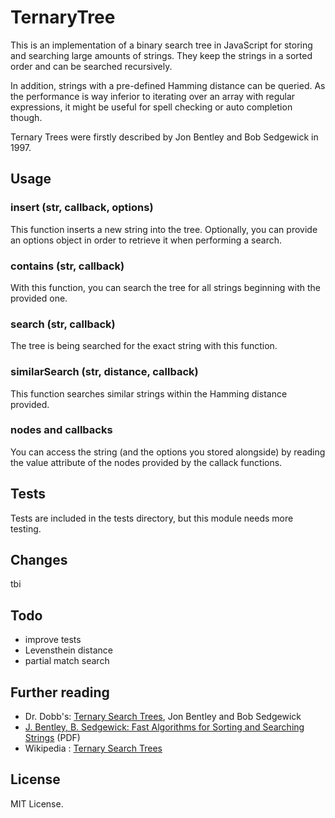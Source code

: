 TernaryTree
==========

This is an implementation of a binary search tree in JavaScript for storing and searching large amounts of strings. They keep the strings in a sorted order and can be searched recursively.

In addition, strings with a pre-defined Hamming distance can be queried. As the performance is way inferior to iterating over an array with regular expressions, it might be useful for spell checking or auto completion though.

Ternary Trees were firstly described by Jon Bentley and Bob Sedgewick in 1997.

## Usage

### insert (str, callback, options)

This function inserts a new string into the tree. Optionally, you can provide an options object in order to retrieve it when performing a search.

### contains (str, callback)

With this function, you can search the tree for all strings beginning with the provided one.

### search (str, callback)

The tree is being searched for the exact string with this function. 

### similarSearch (str, distance, callback)

This function searches similar strings within the Hamming distance provided.

### nodes and callbacks

You can access the string (and the options you stored alongside) by reading the value attribute of the nodes provided by the callack functions. 

## Tests

Tests are included in the tests directory, but this module needs more testing.

## Changes

tbi

## Todo

* improve tests
* Levensthein distance
* partial match search

Further reading
---------------

* Dr. Dobb's: [Ternary Search Trees](http://www.drdobbs.com/database/ternary-search-trees/184410528), Jon Bentley and Bob Sedgewick
* [J. Bentley, B. Sedgewick: Fast Algorithms for Sorting and Searching Strings](http://www.cs.princeton.edu/~rs/strings/paper.pdf) (PDF)
* Wikipedia : [Ternary Search Trees](https://en.wikipedia.org/wiki/Ternary_search_tree)

License
-------

MIT License.